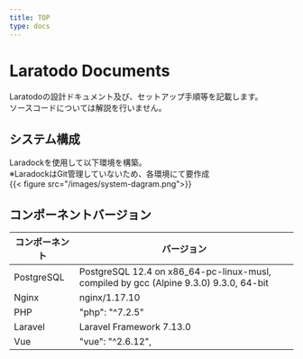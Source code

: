 ```yaml
---
title: TOP
type: docs
---
```


# Laratodo Documents
Laratodoの設計ドキュメント及び、セットアップ手順等を記載します。  
ソースコードについては解説を行いません。  

## システム構成
Laradockを使用して以下環境を構築。  
※LaradockはGit管理していないため、各環境にて要作成  
{{< figure src="/images/system-dagram.png">}}

## コンポーネントバージョン
| コンポーネント | バージョン |
| ---- | ---- |
| PostgreSQL | PostgreSQL 12.4 on x86_64-pc-linux-musl, compiled by gcc (Alpine 9.3.0) 9.3.0, 64-bit |
| Nginx | nginx/1.17.10 |
| PHP | "php": "^7.2.5" |
| Laravel | Laravel Framework 7.13.0 |
| Vue | "vue": "^2.6.12", |
